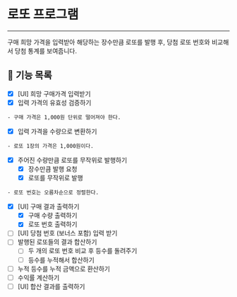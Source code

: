 # 로또 프로그램
***
구매 희망 가격을 입력받아 해당하는 장수만큼 로또를 발행 후, 
당첨 로또 번호와 비교해서 당첨 통계를 보여줍니다.

## 🚀 기능 목록

- [X] [UI] 희망 구매가격 입력받기
- [X] 입력 가격의 유효성 검증하기
```
- 구매 가격은 1,000원 단위로 떨어져야 한다.
```
- [X] 입력 가격을 수량으로 변환하기
```
- 로또 1장의 가격은 1,000원이다.
```
- [X] 주어진 수량만큼 로또를 무작위로 발행하기
  - [X] 장수만큼 발행 요청
  - [X] 로또를 무작위로 발행
```
- 로또 번호는 오름차순으로 정렬한다.
```
- [X] [UI] 구매 결과 출력하기
  - [X] 구매 수량 출력하기
  - [X] 로또 번호 출력하기
- [ ] [UI] 당첨 번호 (보너스 포함) 입력 받기
- [ ] 발행된 로또들의 결과 합산하기
  - [ ] 두 개의 로또 번호 비교 후 등수를 돌려주기
  - [ ] 등수를 누적해서 합산하기
- [ ] 누적 등수를 누적 금액으로 환산하기
- [ ] 수익률 계산하기
- [ ] [UI] 합산 결과를 출력하기